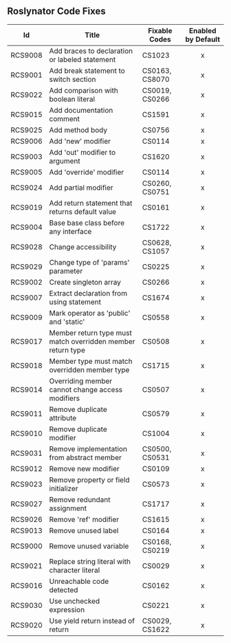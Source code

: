 ## Roslynator Code Fixes

Id | Title | Fixable Codes | Enabled by Default 
--- | --- | --- |:---:
RCS9008|Add braces to declaration or labeled statement|CS1023|x
RCS9001|Add break statement to switch section|CS0163, CS8070|x
RCS9022|Add comparison with boolean literal|CS0019, CS0266|x
RCS9015|Add documentation comment|CS1591|x
RCS9025|Add method body|CS0756|x
RCS9006|Add 'new' modifier|CS0114|x
RCS9003|Add 'out' modifier to argument|CS1620|x
RCS9005|Add 'override' modifier|CS0114|x
RCS9024|Add partial modifier|CS0260, CS0751|x
RCS9019|Add return statement that returns default value|CS0161|x
RCS9004|Base base class before any interface|CS1722|x
RCS9028|Change accessibility|CS0628, CS1057|x
RCS9029|Change type of 'params' parameter|CS0225|x
RCS9002|Create singleton array|CS0266|x
RCS9007|Extract declaration from using statement|CS1674|x
RCS9009|Mark operator as 'public' and 'static'|CS0558|x
RCS9017|Member return type must match overridden member return type|CS0508|x
RCS9018|Member type must match overridden member type|CS1715|x
RCS9014|Overriding member cannot change access modifiers|CS0507|x
RCS9011|Remove duplicate attribute|CS0579|x
RCS9010|Remove duplicate modifier|CS1004|x
RCS9031|Remove implementation from abstract member|CS0500, CS0531|x
RCS9012|Remove new modifier|CS0109|x
RCS9023|Remove property or field initializer|CS0573|x
RCS9027|Remove redundant assignment|CS1717|x
RCS9026|Remove 'ref' modifier|CS1615|x
RCS9013|Remove unused label|CS0164|x
RCS9000|Remove unused variable|CS0168, CS0219|x
RCS9021|Replace string literal with character literal|CS0029|x
RCS9016|Unreachable code detected|CS0162|x
RCS9030|Use unchecked expression|CS0221|x
RCS9020|Use yield return instead of return|CS0029, CS1622|x
